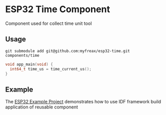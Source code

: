 # ESP32 Time Component

Component used for collect time unit tool

## Usage

```
git submodule add git@github.com:myfreax/esp32-time.git components/time
```

```c
void app_main(void) {
  int64_t time_us = time_current_us();
}
```

## Example

The [ESP32 Example Project](https://github.com/myfreax/esp32-example-project) demonstrates how to use IDF framework build application of reusable component
